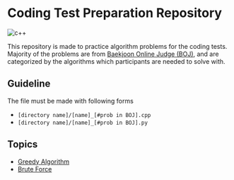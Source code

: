 # Coding Test Preparation Repository
![c++](https://img.shields.io/badge/-c%2B%2B-%2300599C?logo=c%2B%2B&logoColor=white)

This repository is made to practice algorithm problems for the coding tests. Majority of the problems are from 
[Baekjoon Online Judge (BOJ)](https://www.acmicpc.net/), and are categorized by the algorithms which participants 
are needed to solve with. </br>

## Guideline
The file must be made with following forms
- `[directory name]/[name]_[#prob in BOJ].cpp`
- `[directory name]/[name]_[#prob in BOJ].py`


## Topics
- [Greedy Algorithm](greedy)
- [Brute Force](brute_force)
